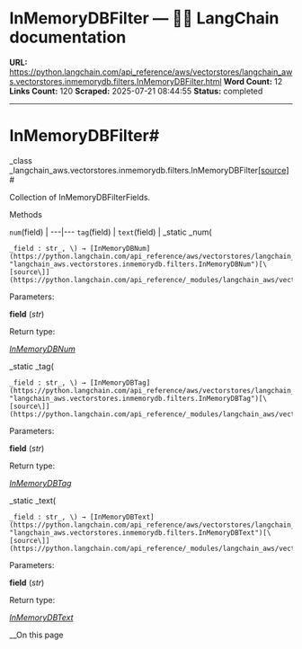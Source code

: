 # InMemoryDBFilter — 🦜🔗 LangChain  documentation

**URL:** https://python.langchain.com/api_reference/aws/vectorstores/langchain_aws.vectorstores.inmemorydb.filters.InMemoryDBFilter.html
**Word Count:** 12
**Links Count:** 120
**Scraped:** 2025-07-21 08:44:55
**Status:** completed

---

# InMemoryDBFilter\#

_class _langchain\_aws.vectorstores.inmemorydb.filters.InMemoryDBFilter[\[source\]](https://python.langchain.com/api_reference/_modules/langchain_aws/vectorstores/inmemorydb/filters.html#InMemoryDBFilter)\#     

Collection of InMemoryDBFilterFields.

Methods

`num`\(field\) |    ---|---   `tag`\(field\) |    `text`\(field\) |       _static _num\(

    _field : str_, \) → [InMemoryDBNum](https://python.langchain.com/api_reference/aws/vectorstores/langchain_aws.vectorstores.inmemorydb.filters.InMemoryDBNum.html#langchain_aws.vectorstores.inmemorydb.filters.InMemoryDBNum "langchain_aws.vectorstores.inmemorydb.filters.InMemoryDBNum")[\[source\]](https://python.langchain.com/api_reference/_modules/langchain_aws/vectorstores/inmemorydb/filters.html#InMemoryDBFilter.num)\#     

Parameters:     

**field** \(_str_\)

Return type:     

[_InMemoryDBNum_](https://python.langchain.com/api_reference/aws/vectorstores/langchain_aws.vectorstores.inmemorydb.filters.InMemoryDBNum.html#langchain_aws.vectorstores.inmemorydb.filters.InMemoryDBNum "langchain_aws.vectorstores.inmemorydb.filters.InMemoryDBNum")

_static _tag\(

    _field : str_, \) → [InMemoryDBTag](https://python.langchain.com/api_reference/aws/vectorstores/langchain_aws.vectorstores.inmemorydb.filters.InMemoryDBTag.html#langchain_aws.vectorstores.inmemorydb.filters.InMemoryDBTag "langchain_aws.vectorstores.inmemorydb.filters.InMemoryDBTag")[\[source\]](https://python.langchain.com/api_reference/_modules/langchain_aws/vectorstores/inmemorydb/filters.html#InMemoryDBFilter.tag)\#     

Parameters:     

**field** \(_str_\)

Return type:     

[_InMemoryDBTag_](https://python.langchain.com/api_reference/aws/vectorstores/langchain_aws.vectorstores.inmemorydb.filters.InMemoryDBTag.html#langchain_aws.vectorstores.inmemorydb.filters.InMemoryDBTag "langchain_aws.vectorstores.inmemorydb.filters.InMemoryDBTag")

_static _text\(

    _field : str_, \) → [InMemoryDBText](https://python.langchain.com/api_reference/aws/vectorstores/langchain_aws.vectorstores.inmemorydb.filters.InMemoryDBText.html#langchain_aws.vectorstores.inmemorydb.filters.InMemoryDBText "langchain_aws.vectorstores.inmemorydb.filters.InMemoryDBText")[\[source\]](https://python.langchain.com/api_reference/_modules/langchain_aws/vectorstores/inmemorydb/filters.html#InMemoryDBFilter.text)\#     

Parameters:     

**field** \(_str_\)

Return type:     

[_InMemoryDBText_](https://python.langchain.com/api_reference/aws/vectorstores/langchain_aws.vectorstores.inmemorydb.filters.InMemoryDBText.html#langchain_aws.vectorstores.inmemorydb.filters.InMemoryDBText "langchain_aws.vectorstores.inmemorydb.filters.InMemoryDBText")

__On this page